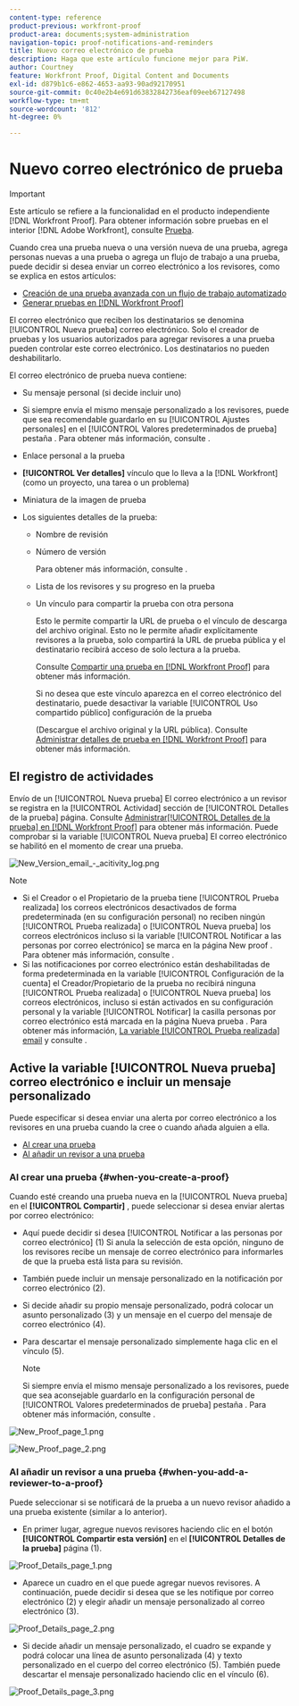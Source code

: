 ```yaml
---
content-type: reference
product-previous: workfront-proof
product-area: documents;system-administration
navigation-topic: proof-notifications-and-reminders
title: Nuevo correo electrónico de prueba
description: Haga que este artículo funcione mejor para PiW.
author: Courtney
feature: Workfront Proof, Digital Content and Documents
exl-id: d879b1c6-e862-4653-aa93-90ad92170951
source-git-commit: 0c40e2b4e691d63832842736eaf09eeb67127498
workflow-type: tm+mt
source-wordcount: '812'
ht-degree: 0%

---
```


# Nuevo correo electrónico de prueba

>[!IMPORTANT]
>
>Este artículo se refiere a la funcionalidad en el producto independiente [!DNL Workfront Proof]. Para obtener información sobre pruebas en el interior [!DNL Adobe Workfront], consulte [Prueba](../../../review-and-approve-work/proofing/proofing.md).

<!--
<p style="color: #000000;" data-mc-conditions="QuicksilverOrClassic.Draft mode">Make this article work better for PiW.</p>
-->

Cuando crea una prueba nueva o una versión nueva de una prueba, agrega personas nuevas a una prueba o agrega un flujo de trabajo a una prueba, puede decidir si desea enviar un correo electrónico a los revisores, como se explica en estos artículos:

* [Creación de una prueba avanzada con un flujo de trabajo automatizado](../../../review-and-approve-work/proofing/creating-proofs-within-workfront/create-automated-proof-workflow.md)
* [Generar pruebas en [!DNL Workfront Proof]](../../../workfront-proof/wp-work-proofsfiles/create-proofs-and-files/generate-proofs.md)

El correo electrónico que reciben los destinatarios se denomina [!UICONTROL Nueva prueba] correo electrónico. Solo el creador de pruebas y los usuarios autorizados para agregar revisores a una prueba pueden controlar este correo electrónico. Los destinatarios no pueden deshabilitarlo.

El correo electrónico de prueba nueva contiene:

* Su mensaje personal (si decide incluir uno)
* Si siempre envía el mismo mensaje personalizado a los revisores, puede que sea recomendable guardarlo en su [!UICONTROL Ajustes personales] en el [!UICONTROL Valores predeterminados de prueba] pestaña . Para obtener más información, consulte .
* Enlace personal a la prueba
* **[!UICONTROL Ver detalles]** vínculo que lo lleva a la [!DNL Workfront] (como un proyecto, una tarea o un problema)
* Miniatura de la imagen de prueba
* Los siguientes detalles de la prueba:

   * Nombre de revisión
   * Número de versión

      Para obtener más información, consulte .

   * Lista de los revisores y su progreso en la prueba
   * Un vínculo para compartir la prueba con otra persona

      Esto le permite compartir la URL de prueba o el vínculo de descarga del archivo original. Esto no le permite añadir explícitamente revisores a la prueba, solo compartirá la URL de prueba pública y el destinatario recibirá acceso de solo lectura a la prueba.

      Consulte [Compartir una prueba en [!DNL Workfront Proof]](../../../workfront-proof/wp-work-proofsfiles/share-proofs-and-files/share-proof.md) para obtener más información.

      Si no desea que este vínculo aparezca en el correo electrónico del destinatario, puede desactivar la variable [!UICONTROL Uso compartido público] configuración de la prueba

      (Descargue el archivo original y la URL pública). Consulte [Administrar detalles de prueba en [!DNL Workfront Proof]](../../../workfront-proof/wp-work-proofsfiles/manage-your-work/manage-proof-details.md) para obtener más información.

## El registro de actividades

Envío de un [!UICONTROL Nueva prueba] El correo electrónico a un revisor se registra en la [!UICONTROL Actividad] sección de [!UICONTROL Detalles de la prueba] página. Consulte  [Administrar[!UICONTROL  Detalles de la prueba] en [!DNL Workfront Proof]](../../../workfront-proof/wp-work-proofsfiles/manage-your-work/manage-proof-details.md) para obtener más información. Puede comprobar si la variable [!UICONTROL Nueva prueba] El correo electrónico se habilitó en el momento de crear una prueba.

![New_Version_email_-_acitivity_log.png](assets/new-verison-email---acitivity-log-350x44.png)

>[!NOTE]
>
>* Si el Creador o el Propietario de la prueba tiene [!UICONTROL Prueba realizada] los correos electrónicos desactivados de forma predeterminada (en su configuración personal) no reciben ningún [!UICONTROL Prueba realizada] o [!UICONTROL Nueva prueba] los correos electrónicos incluso si la variable [!UICONTROL Notificar a las personas por correo electrónico] se marca en la página New proof . Para obtener más información, consulte .
>* Si las notificaciones por correo electrónico están deshabilitadas de forma predeterminada en la variable [!UICONTROL Configuración de la cuenta] el Creador/Propietario de la prueba no recibirá ninguna [!UICONTROL Prueba realizada] o [!UICONTROL Nueva prueba] los correos electrónicos, incluso si están activados en su configuración personal y la variable [!UICONTROL Notificar] la casilla personas por correo electrónico está marcada en la página Nueva prueba . Para obtener más información, [La variable [!UICONTROL Prueba realizada] email](../../../workfront-proof/wp-emailsntfctns/proof-notifications-and-reminders/proof-made-email.md) y consulte .
>




## Active la variable [!UICONTROL Nueva prueba] correo electrónico e incluir un mensaje personalizado

Puede especificar si desea enviar una alerta por correo electrónico a los revisores en una prueba cuando la cree o cuando añada alguien a ella.

* [Al crear una prueba](#when-you-create-a-proof)
* [Al añadir un revisor a una prueba](#when-you-add-a-reviewer-to-a-proof)

### Al crear una prueba {#when-you-create-a-proof}

Cuando esté creando una prueba nueva en la [!UICONTROL Nueva prueba] en el **[!UICONTROL Compartir]** , puede seleccionar si desea enviar alertas por correo electrónico:

* Aquí puede decidir si desea [!UICONTROL Notificar a las personas por correo electrónico] (1) Si anula la selección de esta opción, ninguno de los revisores recibe un mensaje de correo electrónico para informarles de que la prueba está lista para su revisión.
* También puede incluir un mensaje personalizado en la notificación por correo electrónico (2).
* Si decide añadir su propio mensaje personalizado, podrá colocar un asunto personalizado (3) y un mensaje en el cuerpo del mensaje de correo electrónico (4).
* Para descartar el mensaje personalizado simplemente haga clic en el vínculo (5).

   >[!NOTE]
   >
   >Si siempre envía el mismo mensaje personalizado a los revisores, puede que sea aconsejable guardarlo en la configuración personal de [!UICONTROL Valores predeterminados de prueba] pestaña . Para obtener más información, consulte .

![New_Proof_page_1.png](assets/new-proof-page-1-350x186.png)

![New_Proof_page_2.png](assets/new-proof-page-2-350x283.png)

### Al añadir un revisor a una prueba {#when-you-add-a-reviewer-to-a-proof}

Puede seleccionar si se notificará de la prueba a un nuevo revisor añadido a una prueba existente (similar a lo anterior).

* En primer lugar, agregue nuevos revisores haciendo clic en el botón **[!UICONTROL Compartir esta versión]** en el **[!UICONTROL Detalles de la prueba]** página (1).

![Proof_Details_page_1.png](assets/proof-details-page-1-350x118.png)

* Aparece un cuadro en el que puede agregar nuevos revisores. A continuación, puede decidir si desea que se les notifique por correo electrónico (2) y elegir añadir un mensaje personalizado al correo electrónico (3).

![Proof_Details_page_2.png](assets/proof-details-page-2-350x174.png)

* Si decide añadir un mensaje personalizado, el cuadro se expande y podrá colocar una línea de asunto personalizada (4) y texto personalizado en el cuerpo del correo electrónico (5). También puede descartar el mensaje personalizado haciendo clic en el vínculo (6).

![Proof_Details_page_3.png](assets/proof-details-page-3-350x258.png)

